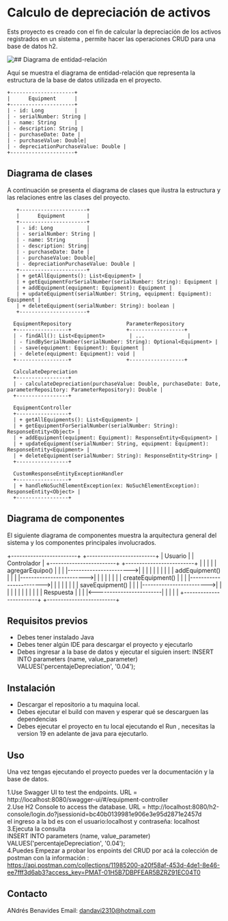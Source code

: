 # Calculo de depreciación de activos

Ests proyecto es creado con el fin de calcular la depreciación de los activos registrados en un sistema , permite hacer
las operaciones CRUD para una base de datos h2.

![## Diagrama de entidad-relación](https://github.com/Andresdavid2310/TechnicalTest/blob/master/images/diagramaEntidadRelacion.jpg)

Aquí se muestra el diagrama de entidad-relación que representa la estructura de la base de datos utilizada en el proyecto.

    +---------------------+         
    |      Equipment      |         
    +---------------------+         
    | - id: Long          |         
    | - serialNumber: String |      
    | - name: String      |
    | - description: String |
    | - purchaseDate: Date |
    | - purchaseValue: Double|
    | - depreciationPurchaseValue: Double |
    +---------------------+

## Diagrama de clases

A continuación se presenta el diagrama de clases que ilustra la estructura y las relaciones entre las clases del proyecto.

       +----------------------+
       |      Equipment       |
       +----------------------+
       | - id: Long           |
       | - serialNumber: String |
       | - name: String       |
       | - description: String|
       | - purchaseDate: Date |
       | - purchaseValue: Double|
       | - depreciationPurchaseValue: Double |
       +----------------------+
       | + getAllEquipments(): List<Equipment> |
       | + getEquipmentForSerialNumber(serialNumber: String): Equipment |
       | + addEquipment(equipment: Equipment): Equipment |
       | + updateEquipment(serialNumber: String, equipment: Equipment): Equipment |
       | + deleteEquipment(serialNumber: String): boolean |
       +----------------------+

      EquipmentRepository                  ParameterRepository
      +-----------------+                  +------------------+
      | - findAll(): List<Equipment>        | ...              |
      | - findBySerialNumber(serialNumber: String): Optional<Equipment> |
      | - save(equipment: Equipment): Equipment |
      | - delete(equipment: Equipment): void |
      +-----------------+                  +------------------+

      CalculateDepreciation
      +-----------------+
      | - calculateDepreciation(purchaseValue: Double, purchaseDate: Date, parameterRepository: ParameterRepository): Double |
      +-----------------+

      EquipmentController
      +-----------------+
      | + getAllEquipments(): List<Equipment> |
      | + getEquipmentForSerialNumber(serialNumber: String): ResponseEntity<Object> |
      | + addEquipment(equipment: Equipment): ResponseEntity<Equipment> |
      | + updateEquipment(serialNumber: String, equipment: Equipment): ResponseEntity<Equipment> |
      | + deleteEquipment(serialNumber: String): ResponseEntity<String> |
      +-----------------+

      CustomResponseEntityExceptionHandler
      +-----------------+
      | + handleNoSuchElementException(ex: NoSuchElementException): ResponseEntity<Object> |
      +-----------------+

## Diagrama de componentes

El siguiente diagrama de componentes muestra la arquitectura general del sistema y los componentes principales involucrados.

+------------------------+                       +-------------------------+
|      Usuario           |                       |      Controlador         |
+------------------------+                       +-------------------------+
|                        |                       |                         |
|  agregarEquipo()       |                       |                         |
|----------------------->|                       |                         |
|                        |                       |                         |
|                        |                       |  addEquipment()         |
|                        |                       |------------------------>|
|                        |                       |                         |
|                        |                       |  createEquipment()      |
|                        |                       |------------------------>|
|                        |                       |                         |
|                        |                       |  saveEquipment()        |
|                        |                       |------------------------>|
|                        |                       |                         |
|                        |                       |                         |
|                        |                       |    Respuesta            |
|                        |                       |<------------------------|
|                        |                       |                         |
+------------------------+                       +-------------------------+

## Requisitos previos

- Debes tener instalado Java
- Debes tener algún IDE para descargar el proyecto y ejecutarlo
- Debes ingresar a la base de datos y ejecutar el siguien insert:
  INSERT INTO parameters (name, value_parameter) VALUES('percentajeDepreciation', '0.04');

## Instalación

- Descargar el repositorio a tu maquina local.
- Debes ejecutar el build con maven y esperar qué se descarguen las dependencias
- Debes ejecutar el proyecto en tu local ejecutando el Run , necesitas la version 19 en adelante de java para ejecutarlo.

## Uso

Una vez tengas ejecutando el proyecto puedes ver la documentación y la base de datos.

1.Use Swagger UI to test the endpoints. URL = http://localhost:8080/swagger-ui/#/equipment-controller <BR>
2.Use H2 Console to access the database. URL = http://localhost:8080/h2-console/login.do?jsessionid=bc40b0139981e906e3e95d2871e2457d <BR>
el ingreso a la bd es con el usuario:localhost y contraseña: localhost <BR>
3.Ejecuta la consulta <BR>
INSERT INTO parameters (name, value_parameter) VALUES('percentajeDepreciation', '0.04'); <BR>
4.Puedes Empezar a probar los enpoints del CRUD por acá la colección de postman con la información : <BR>
https://api.postman.com/collections/11985200-a20f58af-453d-4de1-8e46-ee7fff3d6ab3?access_key=PMAT-01H5B7DBPFEAR5BZRZ91EC04T0

## Contacto

ANdrés Benavides
Email: dandavi2310@hotmail.com
